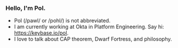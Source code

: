 ### Hello, I'm Pol.  

- Pol (/pawl/ or /pohl/) is not abbreviated. 
- I am currently working at Okta in Platform Engineering. Say hi: https://keybase.io/pol. 
- I love to talk about CAP theorem, Dwarf Fortress, and philosophy. 

<!--
**pol/pol** is a ✨ _special_ ✨ repository because its `README.md` (this file) appears on your GitHub profile.

Here are some ideas to get you started:

- 🔭 I’m currently working on ...
- 🌱 I’m currently learning ...
- 👯 I’m looking to collaborate on ...
- 🤔 I’m looking for help with ...
- 💬 Ask me about ...
- 📫 How to reach me: ...
- 😄 Pronouns: ...
- ⚡ Fun fact: ...
-->

